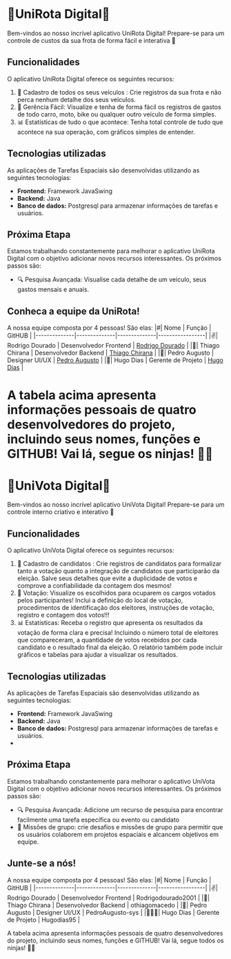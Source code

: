 # 🚀UniRota Digital🌌

Bem-vindos ao nosso incrível aplicativo UniRota Digital! Prepare-se para um controle de custos da sua frota de forma fácil e interativa 🌟

## Funcionalidades

O aplicativo UniRota Digital oferece os seguintes recursos:

1. 📝 Cadastro de todos os seus veículos : Crie registros da sua frota e não perca nenhum detalhe dos seus veículos.
2. 📅 Gerência Fácil: Visualize e tenha de forma fácil os registros de gastos de todo carro, moto, bike ou qualquer outro veículo de forma simples.
3. 📊 Estatísticas de tudo o que acontece: Tenha total controle de tudo que acontece na sua operação, com gráficos simples de entender. 

## Tecnologias utilizadas

As aplicações de Tarefas Espaciais são desenvolvidas utilizando as seguintes tecnologias:

- **Frontend:** Framework JavaSwing
- **Backend:** Java
- **Banco de dados:** Postgresql para armazenar informações de tarefas e usuários.

## Próxima Etapa

Estamos trabalhando constantemente para melhorar o aplicativo UniRota Digital com o objetivo adicionar novos recursos interessantes. Os próximos passos são:

- 🔍 Pesquisa Avançada: Visualise cada detalhe de um veículo, seus gastos mensais e anuais.

## Conheca a equipe da UniRota!

A nossa equipe composta por 4 pessoas! São elas:
|#|     Nome     |     Função    |      GitHUB       |
|--------------|--------------|--------------|-----------------|
|✌|    Rodrigo Dourado    |  Desenvolvedor Frontend  |   [Rodrigo Dourado](https://www.linkedin.com/in/rodrigodourado32/)   |
|🐐|   Thiago Chirana      |  Desenvolvedor Backend   |   [Thiago Chirana](https://www.linkedin.com/in/thiago-c-macedo/)  |
|🐀|   Pedro Augusto    |  Designer UI/UX   |   [Pedro Augusto](https://github.com/PedroAugusto-sys)  |
|🐧|   Hugo Dias    |  Gerente de Projeto   |   [Hugo Dias](https://www.linkedin.com/in/hugo-dias95/)  |

A tabela acima apresenta informações pessoais de quatro desenvolvedores do projeto, incluindo seus nomes, funções e GITHUB! Vai lá, segue os ninjas! 🐱‍👤
=======
# 🚀UniVota Digital🌌 
 
 Bem-vindos ao nosso incrível aplicativo UniVota Digital! Prepare-se para um controle interno criativo e interativo 🌟 
 
 ## Funcionalidades
 
 O aplicativo UniVota Digital oferece os seguintes recursos: 
 
 1. 📝 Cadastro de candidatos : Crie registros de candidatos para formalizar tanto a votação quanto a integração de candidatos que participarão da eleição. Salve seus detalhes que evite a duplicidade de votos e comprove a confiabilidade da contagem dos mesmos!
 2. 📅 Votação: Visualize os escolhidos para ocuparem os cargos votados pelos participantes! Inclui a definição do local de votação, procedimentos de identificação dos eleitores, instruções de votação, registro e contagem dos votos!!!
 3. 📊 Estatísticas: Receba o registro que apresenta os resultados da votação de forma clara e precisa! Incluindo o número total de eleitores que compareceram, a quantidade de votos recebidos por cada candidato e o resultado final da eleição. O relatório também pode incluir gráficos e tabelas para ajudar a visualizar os resultados.
  ## Tecnologias utilizadas 
 
 As aplicações de Tarefas Espaciais são desenvolvidas utilizando as seguintes tecnologias: 
 
 - **Frontend:** Framework JavaSwing
 - **Backend:** Java 
 - **Banco de dados:** Postgresql para armazenar informações de tarefas e usuários.  
 - 
  ## Próxima Etapa 
 
 Estamos trabalhando constantemente para melhorar o aplicativo UniVota Digital com o objetivo adicionar novos recursos interessantes. Os próximos passos são: 
 
 - 🔍 Pesquisa Avançada: Adicione um recurso de pesquisa para encontrar facilmente uma tarefa específica ou evento ou candidato
 - 🌌 Missões de grupo: crie desafios e missões de grupo para permitir que os usuários colaborem em projetos espaciais e alcancem objetivos em equipe. 

  ## Junte-se a nós! 
  A nossa equipe composta por 4 pessoas! São elas:
  |#|     Nome     |     Função    |      GitHUB       |
|--------------|--------------|--------------|-----------------|
|✌|    Rodrigo Dourado    |  Desenvolvedor Frontend  |   Rodrigodourado2001   |
|🐐|   Thiago Chirana      |  Desenvolvedor Backend   |   othiagomacedo  |
|🐀|   Pedro Augusto    |  Designer UI/UX   |   PedroAugusto-sys  |
|👨🏻‍🦽|   Hugo Dias    |  Gerente de Projeto   |   Hugodias95  |

A tabela acima apresenta informações pessoais de quatro desenvolvedores do projeto, incluindo seus nomes, funções e GITHUB! Vai lá, segue todos os ninjas! 🐱‍👤
